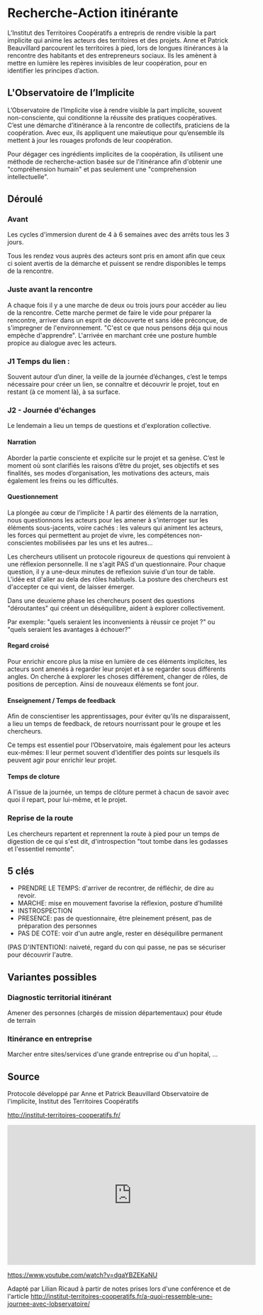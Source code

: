 # Recherche-Action itinérante

L’Institut des Territoires Coopératifs a entrepris de rendre visible la part implicite qui anime les acteurs des territoires et des projets. Anne et Patrick Beauvillard parcourent les territoires à pied, lors de longues itinérances à la rencontre des habitants et des entrepreneurs sociaux. Ils les amènent à mettre en lumière les repères invisibles de leur coopération, pour en identifier les principes d’action.


## L'Observatoire de l’Implicite

L’Observatoire de l’Implicite vise à rendre visible la part implicite, souvent non-consciente, qui conditionne la réussite des pratiques coopératives. C’est une démarche d’itinérance à la rencontre de collectifs, praticiens de la coopération. Avec eux, ils appliquent une maïeutique pour qu’ensemble ils mettent à jour les rouages profonds de leur coopération.

Pour dégager ces ingrédients implicites de la coopération, ils utilisent une méthode de recherche-action basée sur de l'itinérance afin d'obtenir une "compréhension humain" et pas seulement une "comprehension intellectuelle".

## Déroulé

### Avant

Les cycles d'immersion durent de 4 à 6 semaines avec des arrêts tous les 3 jours. 

Tous les rendez vous auprès des acteurs sont pris en amont afin que ceux ci soient avertis de la démarche et puissent se rendre disponibles le temps de la rencontre.

### Juste avant la rencontre

A chaque fois il y a une marche de deux ou trois jours pour accéder au lieu de la rencontre. Cette marche permet de faire le vide pour préparer la rencontre, arriver dans un esprit de découverte et sans idée préconçue, de s'impregner de l'environnement. "C'est ce que nous pensons déja qui nous empèche d'apprendre". L'arrivée en marchant crée une posture humble propice au dialogue avec les acteurs.

### J1 Temps du lien : 

Souvent autour d’un diner, la veille de la journée d’échanges, c’est le temps nécessaire pour créer un lien, se connaître et découvrir le projet, tout en restant (à ce moment là), à sa surface.


### J2 - Journée d'échanges

Le lendemain a lieu un temps de questions et d'exploration collective.

#### Narration

Aborder la partie consciente et explicite sur le projet et sa genèse. C’est le moment où sont clarifiés les raisons d’être du projet, ses objectifs et ses finalités, ses modes d’organisation, les motivations des acteurs, mais également les freins ou les difficultés.

#### Questionnement

La plongée au cœur de l’implicite ! A partir des éléments de la narration, nous questionnons les acteurs pour les amener à s’interroger sur les éléments sous-jacents, voire cachés : les valeurs qui animent les acteurs, les forces qui permettent au projet de vivre, les compétences non-conscientes mobilisées par les uns et les autres…

Les chercheurs utilisent un protocole rigoureux de questions qui renvoient à une réflexion personnelle. Il ne s'agit PAS d'un questionnaire. Pour chaque question, il y a une-deux minutes de reflexion suivie d'un tour de table. L'idée est d'aller au dela des rôles habituels. La posture des chercheurs est d'accepter ce qui vient, de laisser émerger.

Dans une deuxieme phase les chercheurs posent des questions "déroutantes" qui créent un déséquilibre, aident à explorer collectivement.

Par exemple: "quels seraient les inconvenients à réussir ce projet ?" ou "quels seraient les avantages à échouer?"

#### Regard croisé

Pour enrichir encore plus la mise en lumière de ces éléments implicites, les acteurs sont amenés à regarder leur projet et à se regarder sous différents angles. On cherche à explorer les choses différement, changer de rôles, de positions de perception. Ainsi de nouveaux éléments se font jour.

#### Enseignement / Temps de feedback

Afin de conscientiser les apprentissages, pour éviter qu’ils ne disparaissent, a lieu un temps de feedback, de retours nourrissant pour le groupe et les chercheurs.

Ce temps est essentiel pour l’Observatoire, mais également pour les acteurs eux-mêmes: Il leur permet souvent d’identifier des points sur lesquels ils peuvent agir pour enrichir leur projet.

#### Temps de cloture

A l’issue de la journée, un temps de clôture permet à chacun de savoir avec quoi il repart, pour lui-même, et le projet.


### Reprise de la route

Les chercheurs repartent et reprennent la route à pied pour un temps de digestion de ce qui s'est dit, d'introspection "tout tombe dans les godasses et l'essentiel remonte".

## 5 clés

- PRENDRE LE TEMPS: d'arriver de recontrer, de réfléchir, de dire au revoir.
- MARCHE: mise en mouvement favorise la réflexion, posture d'humilité
- INSTROSPECTION
- PRESENCE: pas de questionnaire, être pleinement présent, pas de préparation des personnes
- PAS DE COTE: voir d'un autre angle, rester en déséquilibre permanent

(PAS D'INTENTION): naiveté, regard du con qui passe, ne pas se sécuriser pour découvrir l'autre.

## Variantes possibles

### Diagnostic territorial itinérant

Amener des personnes (chargés de mission départementaux) pour étude de terrain

### Itinérance en entreprise

Marcher entre sites/services d'une grande entreprise ou d'un hopital, ...

## Source
Protocole développé par Anne et Patrick Beauvillard
Observatoire de l'implicite, Institut des Territoires Coopératifs

http://institut-territoires-cooperatifs.fr/


<iframe width="560" height="315" src="https://www.youtube.com/embed/dgaYBZEKaNU" frameborder="0" allowfullscreen></iframe>

https://www.youtube.com/watch?v=dgaYBZEKaNU

Adapté par Lilian Ricaud à partir de notes prises lors d'une conférence et de l'article http://institut-territoires-cooperatifs.fr/a-quoi-ressemble-une-journee-avec-lobservatoire/









